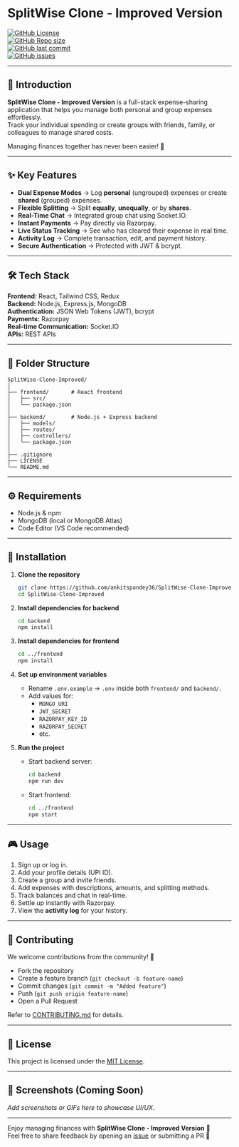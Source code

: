 # SplitWise Clone - Improved Version  

[![GitHub License](https://img.shields.io/github/license/ankitspandey36/SplitWise-Clone-Improved)](https://github.com/ankitspandey36/SplitWise-Clone-Improved/blob/main/LICENSE)  
[![GitHub Repo size](https://img.shields.io/github/repo-size/ankitspandey36/SplitWise-Clone-Improved)](https://github.com/ankitspandey36/SplitWise-Clone-Improved)  
[![GitHub last commit](https://img.shields.io/github/last-commit/ankitspandey36/SplitWise-Clone-Improved)](https://github.com/ankitspandey36/SplitWise-Clone-Improved/commits/main)  
[![GitHub issues](https://img.shields.io/github/issues/ankitspandey36/SplitWise-Clone-Improved)](https://github.com/ankitspandey36/SplitWise-Clone-Improved/issues)  

---

## 📖 Introduction  

**SplitWise Clone - Improved Version** is a full-stack expense-sharing application that helps you manage both personal and group expenses effortlessly.  
Track your individual spending or create groups with friends, family, or colleagues to manage shared costs.  

Managing finances together has never been easier! 🚀  

---

## ✨ Key Features  

- **Dual Expense Modes** → Log **personal** (ungrouped) expenses or create **shared** (grouped) expenses.  
- **Flexible Splitting** → Split **equally**, **unequally**, or by **shares**.  
- **Real-Time Chat** → Integrated group chat using Socket.IO.  
- **Instant Payments** → Pay directly via Razorpay.  
- **Live Status Tracking** → See who has cleared their expense in real time.  
- **Activity Log** → Complete transaction, edit, and payment history.  
- **Secure Authentication** → Protected with JWT & bcrypt.  

---

## 🛠 Tech Stack  

**Frontend:** React, Tailwind CSS, Redux  
**Backend:** Node.js, Express.js, MongoDB  
**Authentication:** JSON Web Tokens (JWT), bcrypt  
**Payments:** Razorpay  
**Real-time Communication:** Socket.IO  
**APIs:** REST APIs  

---

## 📂 Folder Structure  

```
SplitWise-Clone-Improved/
│
├── frontend/       # React frontend
│   ├── src/
│   └── package.json
│
├── backend/        # Node.js + Express backend
│   ├── models/
│   ├── routes/
│   ├── controllers/
│   └── package.json
│
├── .gitignore
├── LICENSE
└── README.md
```

---

## ⚙️ Requirements  

- Node.js & npm  
- MongoDB (local or MongoDB Atlas)  
- Code Editor (VS Code recommended)  

---

## 🚀 Installation  

1. **Clone the repository**  
   ```bash
   git clone https://github.com/ankitspandey36/SplitWise-Clone-Improved.git
   cd SplitWise-Clone-Improved
   ```

2. **Install dependencies for backend**  
   ```bash
   cd backend
   npm install
   ```

3. **Install dependencies for frontend**  
   ```bash
   cd ../frontend
   npm install
   ```

4. **Set up environment variables**  
   - Rename `.env.example` → `.env` inside both `frontend/` and `backend/`.  
   - Add values for:  
     - `MONGO_URI`  
     - `JWT_SECRET`  
     - `RAZORPAY_KEY_ID`  
     - `RAZORPAY_SECRET`  
     - etc.  

5. **Run the project**  
   - Start backend server:  
     ```bash
     cd backend
     npm run dev
     ```
   - Start frontend:  
     ```bash
     cd ../frontend
     npm start
     ```

---

## 🎮 Usage  

1. Sign up or log in.  
2. Add your profile details (UPI ID).  
3. Create a group and invite friends.  
4. Add expenses with descriptions, amounts, and splitting methods.  
5. Track balances and chat in real-time.  
6. Settle up instantly with Razorpay.  
7. View the **activity log** for your history.  

---

## 🤝 Contributing  

We welcome contributions from the community! 🎉  
- Fork the repository  
- Create a feature branch (`git checkout -b feature-name`)  
- Commit changes (`git commit -m "Added feature"`)  
- Push (`git push origin feature-name`)  
- Open a Pull Request  

Refer to [CONTRIBUTING.md](CONTRIBUTING.md) for details.  

---

## 📜 License  

This project is licensed under the [MIT License](LICENSE).  

---

## 📸 Screenshots (Coming Soon)  

_Add screenshots or GIFs here to showcase UI/UX._  

---

Enjoy managing finances with **SplitWise Clone - Improved Version** 🎉  
Feel free to share feedback by opening an [issue](https://github.com/ankitspandey36/SplitWise-Clone-Improved/issues) or submitting a PR 🚀  
